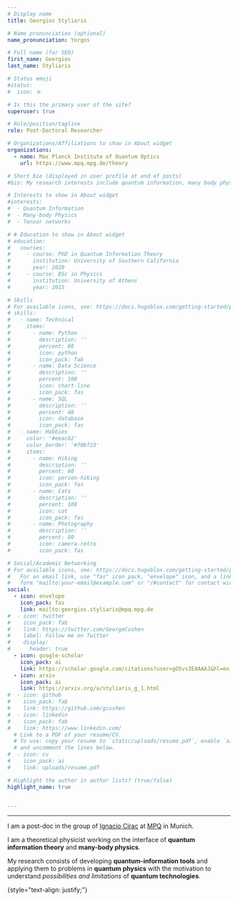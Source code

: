 ```yaml
---
# Display name
title: Georgios Styliaris

# Name pronunciation (optional)
name_pronunciation: Yorgos

# Full name (for SEO)
first_name: Georgios
last_name: Styliaris

# Status emoji
#status:
#  icon: ☕️

# Is this the primary user of the site?
superuser: true

# Role/position/tagline
role: Post-Doctoral Researcher

# Organizations/Affiliations to show in About widget
organizations:
  - name: Max Planck Institute of Quantum Optics 
    url: https://www.mpq.mpg.de/theory

# Short bio (displayed in user profile at end of posts)
#bio: My research interests include quantum information, many body physics and tensor networks.

# Interests to show in About widget
#interests:
#  - Quantum Information
#  - Many-body Physics 
#  - Tensor networks

# # Education to show in About widget
# education:
#   courses:
#     - course: PhD in Quantum Information Theory
#       institution: University of Southern California
#       year: 2020
#     - course: BSc in Physics
#       institution: University of Athens
#       year: 2015

# Skills
# For available icons, see: https://docs.hugoblox.com/getting-started/page-builder/#icons
# skills:
#   - name: Technical
#     items:
#       - name: Python
#         description: ''
#         percent: 80
#         icon: python
#         icon_pack: fab
#       - name: Data Science
#         description: ''
#         percent: 100
#         icon: chart-line
#         icon_pack: fas
#       - name: SQL
#         description: ''
#         percent: 40
#         icon: database
#         icon_pack: fas
#   - name: Hobbies
#     color: '#eeac02'
#     color_border: '#f0bf23'
#     items:
#       - name: Hiking
#         description: ''
#         percent: 60
#         icon: person-hiking
#         icon_pack: fas
#       - name: Cats
#         description: ''
#         percent: 100
#         icon: cat
#         icon_pack: fas
#       - name: Photography
#         description: ''
#         percent: 80
#         icon: camera-retro
#         icon_pack: fas

# Social/Academic Networking
# For available icons, see: https://docs.hugoblox.com/getting-started/page-builder/#icons
#   For an email link, use "fas" icon pack, "envelope" icon, and a link in the
#   form "mailto:your-email@example.com" or "/#contact" for contact widget.
social:
  - icon: envelope
    icon_pack: fas
    link: mailto:georgios.styliaris@mpq.mpg.de
#  - icon: twitter
#    icon_pack: fab
#    link: https://twitter.com/GeorgeCushen
#    label: Follow me on Twitter
#    display:
#      header: true
  - icon: google-scholar
    icon_pack: ai
    link: https://scholar.google.com/citations?user=gO5vs3EAAAAJ&hl=en
  - icon: arxiv
    icon_pack: ai
    link: https://arxiv.org/a/styliaris_g_1.html    
#  - icon: github
#    icon_pack: fab
#    link: https://github.com/gcushen
#  - icon: linkedin
#    icon_pack: fab
#    link: https://www.linkedin.com/
  # Link to a PDF of your resume/CV.
  # To use: copy your resume to `static/uploads/resume.pdf`, enable `ai` icons in `params.yaml`,
  # and uncomment the lines below.
#  - icon: cv
#    icon_pack: ai
#    link: uploads/resume.pdf

# Highlight the author in author lists? (true/false)
highlight_name: true


---
```


---

I am a post-doc in the group of [Ignacio Cirac](https://www.mpq.mpg.de/6497409/prof-dr-ignacio-cirac) at [MPQ](https://www.mpq.mpg.de/en) in Munich.

I am a theoretical physicist working on the interface of **quantum information theory** and **many-body physics**.

My research consists of developing **quantum-information tools** and applying them to problems in **quantum physics** with the motivation to understand *possibilities and limitations* of **quantum technologies**.


{style="text-align: justify;"}